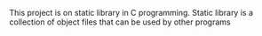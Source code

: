 This project is on static library in C programming. Static library is a collection of object files that can be used by other programs

